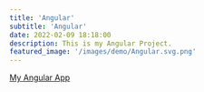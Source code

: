```yaml
---
title: 'Angular'
subtitle: 'Angular'
date: 2022-02-09 18:18:00
description: This is my Angular Project.
featured_image: '/images/demo/Angular.svg.png'
---
```

[My Angular App](https://angular.pcservice.business)